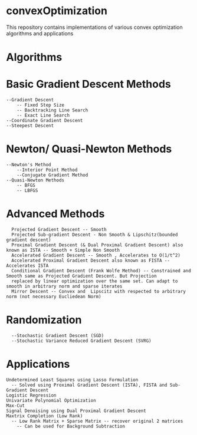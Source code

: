 # convexOptimization
This repository contains implementations of various convex optimization algorithms and applications

# Algorithms

# Basic Gradient Descent Methods
	--Gradient Descent
	  	-- Fixed Step Size
	  	-- Backtracking Line Search
	  	-- Exact Line Search
  	--Coordinate Gradient Descent
  	--Steepest Descent
  	
# Newton/ Quasi-Newton Methods
  	--Newton's Method
  		--Interior Point Method
  		--Conjugate Gradient Method
  	--Quasi-Newton Methods
  		-- BFGS
  		-- LBFGS

# Advanced Methods
	  Projected Gradient Descent -- Smooth
	  Projected Sub-gradient Descent - Non Smooth & Lipschitz(bounded gradient descent)
	  Proximal Gradient Descent (& Dual Proximal Gradient Descent) also known as ISTA -- Smooth + Simple Non Smooth
	  Accelerated Gradient Descent -- Smooth , Accelerates to O(1/t^2)
	  Accelerated Proximal Gradient Descent also known as FISTA -- Accelerates ISTA
	  Conditional Gradient Descent (Frank Wolfe Method) -- Constrained and Smooth same as Projected Gradient Descent. But Projection
	  replaced by linear optimization over the same set. Can adapt to smooth in arbitrary norm and sparse iterates
	  Mirror Descent -- Convex and  Lipscitz with respected to arbitrary norm (not necessary Eucliedean Norm)

# Randomization
	  --Stochastic Gradient Descent (SGD)
	  --Stochastic Variance Reduced Gradient Descent (SVRG)
  

# Applications
	Undetermined Least Squares using Lasso Formulation
	  -- Solved using Proximal Gradient Descent (ISTA), FISTA and Sub-Gradient Descent
	Logistic Regression
	Univariate Polynomial Optimization
	Max-Cut
	Signal Denoising using Dual Proximal Gradient Descent
	Maxtrix Completion (Low Rank)
	  -- Low Rank Matrix + Sparse Matrix -- recover original 2 matrices
	    -- Can be used for Background Subtraction






